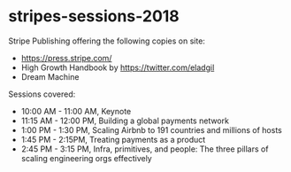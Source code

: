 # stripes-sessions-2018

Stripe Publishing offering the following copies on site:

- https://press.stripe.com/
- High Growth Handbook by https://twitter.com/eladgil
- Dream Machine

Sessions covered:

- 10:00 AM - 11:00 AM, Keynote
- 11:15 AM - 12:00 PM, Building a global payments network
- 1:00 PM - 1:30 PM, Scaling Airbnb to 191 countries and millions of hosts
- 1:45 PM - 2:15PM, Treating payments as a product
- 2:45 PM - 3:15 PM, Infra, primitives, and people: The three pillars of scaling engineering orgs effectively




